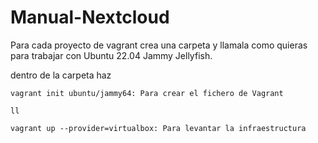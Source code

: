 # Manual-Nextcloud

Para cada proyecto de vagrant crea una carpeta y llamala como quieras para trabajar con Ubuntu 22.04 Jammy Jellyfish.

dentro de la carpeta haz

``` 
vagrant init ubuntu/jammy64: Para crear el fichero de Vagrant

ll

vagrant up --provider=virtualbox: Para levantar la infraestructura
```


